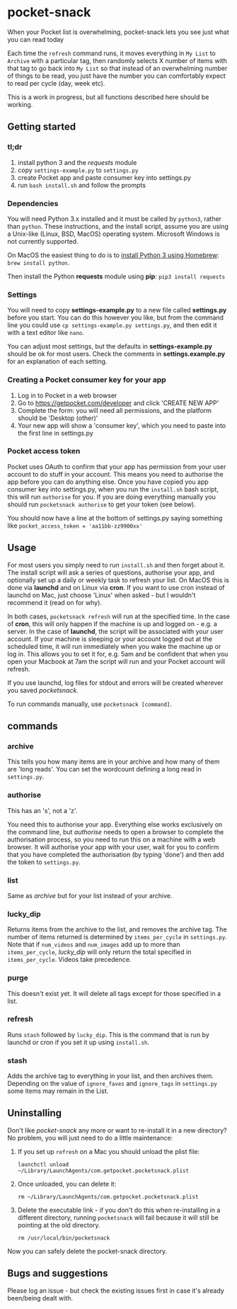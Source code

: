 # pocket-snack
When your Pocket list is overwhelming, pocket-snack lets you see just what you can read today

Each time the `refresh` command runs, it moves everything in `My List` to `Archive` with a particular tag, then randomly selects X number of items with that tag to go back into `My List` so that instead of an overwhelming number of things to be read, you just have the number you can comfortably expect to read per cycle (day, week etc).

This is a work in progress, but all functions described here should be working.

## Getting started

### tl;dr

1. install python 3 and the _requests_ module
2. copy `settings-example.py` to `settings.py`
3. create Pocket app and paste consumer key into settings.py
4. run `bash install.sh` and follow the prompts

### Dependencies

You will need Python 3.x installed and it must be called by `python3`, rather than `python`. These instructions, and the install script, assume you are using a Unix-like (Linux, BSD, MacOS) operating system. Microsoft Windows is not currently supported.

On MacOS the easiest thing to do is to [install Python 3 using Homebrew](https://docs.brew.sh/Homebrew-and-Python): `brew install python`.

Then install the Python **requests** module using **pip**: `pip3 install requests`

### Settings

You will need to copy **settings-example.py** to a new file called **settings.py** before you start. You can do this however you like, but from the command line you could use `cp settings-example.py settings.py`, and then edit it with a text editor like `nano`.

You can adjust most settings, but the defaults in **settings-example.py** should be ok for most users. Check the comments in **settings.example.py** for an explanation of each setting.

### Creating a Pocket consumer key for your app

1. Log in to Pocket in a web browser
2. Go to https://getpocket.com/developer and click 'CREATE NEW APP'
3. Complete the form: you will need all permissions, and the platform should be 'Desktop (other)'
4. Your new app will show a 'consumer key', which you need to paste into the first line in settings.py

### Pocket access token

Pocket uses OAuth to confirm that your app has permission from your user account to do stuff in your account. This means you need to authorise the app before you can do anything else. Once you have copied you app consumer key into settings.py, when you run the `install.sh` bash script, this will run `authorise` for you. If you are doing everything manually you should run `pocketsnack authorise` to get your token (see below).

You should now have a line at the bottom of settings.py saying something like `pocket_access_token = 'aa11bb-zz9900xx'`

## Usage

For most users you simply need to run `install.sh` and then forget about it. The install script will ask a series of questions, authorise your app, and optionally set up a daily or weekly task to refresh your list. On MacOS this is done via **launchd** and on Linux via **cron**. If you want to use cron instead of launchd on Mac, just choose 'Linux' when asked - but I wouldn't recommend it (read on for why).

In both cases, `pocketsnack refresh` will run at the specified time. In the case of **cron**, this will only happen if the machine is up and logged on - e.g. a server. In the case of **launchd**, the script will be associated with your user account. If your machine is sleeping or your account logged out at the scheduled time, it will run immediately when you wake the machine up or log in. This allows you to set it for, e.g. 5am and be confident that when you open your Macbook at 7am the script will run and your Pocket account will refresh.

If you use launchd, log files for stdout and errors will be created wherever you saved _pocketsnack_.

To run commands manually, use `pocketsnack [command]`.

## commands

### archive

This tells you how many items are in your archive and how many of them are 'long reads'. You can set the wordcount defining a long read in `settings.py`.

### authorise

This has an 's', not a 'z'.

You need this to authorise your app. Everything else works exclusively on the command line, but _authorise_ needs to open a browser to complete the authorisation process, so you need to run this on a machine with a web browser. It will authorise your app with your user, wait for you to confirm that you have completed the authorisation (by typing 'done') and then add the token to `settings.py`.

### list

Same as _archive_ but for your list instead of your archive.

### lucky_dip

Returns items from the archive to the list, and removes the archive tag. The number of items returned is determined by `items_per_cycle` in `settings.py`. Note that if `num_videos` and `num_images` add up to more than `items_per_cycle`, _lucky_dip_ will only return the total specified in `items_per_cycle`. Videos take precedence.

### purge

This doesn't exist yet. It will delete all tags except for those specified in a list.

### refresh

Runs `stash` followed by `lucky_dip`. This is the command that is run by launchd or cron if you set it up using `install.sh`.

### stash

Adds the archive tag to everything in your list, and then archives them. Depending on the value of `ignore_faves` and `ignore_tags` in `settings.py` some items may remain in the List.

## Uninstalling

Don't like _pocket-snack_ any more or want to re-install it in a new directory? No problem, you will just need to do a little maintenance:

1. If you set up `refresh` on a Mac you should unload the plist file:

   `launchctl unload ~/Library/LaunchAgents/com.getpocket.pocketsnack.plist`

2. Once unloaded, you can delete it:

   `rm ~/Library/LaunchAgents/com.getpocket.pocketsnack.plist`

3. Delete the executable link - if you don't do this when re-installing in a different directory, running `pocketsnack` will fail because it will still be pointing at the old directory.

   `rm /usr/local/bin/pocketsnack`

Now you can safely delete the pocket-snack directory.

## Bugs and suggestions

Please log an issue - but check the existing issues first in case it's already been/being dealt with.